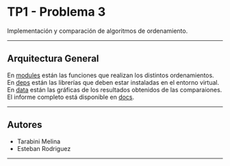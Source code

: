 # TP1 - Problema 3

Implementación y comparación de algoritmos de ordenamiento.

---
## Arquitectura General

En [modules](./modules) están las funciones que realizan los distintos ordenamientos.
En [deps](./deps) están las librerías que deben estar instaladas en el entorno virtual.
En [data](./data) están las gráficas de los resultados obtenidos de las comparaiones.
El informe completo está disponible en [docs](./docs).

---
## Autores

- Tarabini Melina
- Esteban Rodriguez

---
